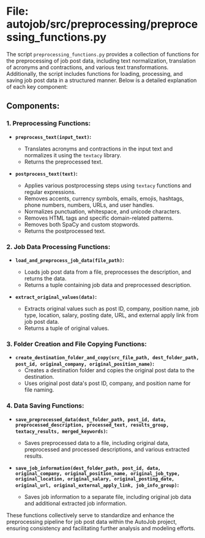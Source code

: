 # File: autojob/src/preprocessing/preprocessing_functions.py

The script `preprocessing_functions.py` provides a collection of functions for the preprocessing of job post data, including text normalization, translation of acronyms and contractions, and various text transformations. Additionally, the script includes functions for loading, processing, and saving job post data in a structured manner. Below is a detailed explanation of each key component:

## Components:

### 1. Preprocessing Functions:
- **`preprocess_text(input_text)`:**
  - Translates acronyms and contractions in the input text and normalizes it using the `textacy` library.
  - Returns the preprocessed text.

- **`postprocess_text(text)`:**
  - Applies various postprocessing steps using `textacy` functions and regular expressions.
  - Removes accents, currency symbols, emails, emojis, hashtags, phone numbers, numbers, URLs, and user handles.
  - Normalizes punctuation, whitespace, and unicode characters.
  - Removes HTML tags and specific domain-related patterns.
  - Removes both SpaCy and custom stopwords.
  - Returns the postprocessed text.

### 2. Job Data Processing Functions:
- **`load_and_preprocess_job_data(file_path)`:**
  - Loads job post data from a file, preprocesses the description, and returns the data.
  - Returns a tuple containing job data and preprocessed description.

- **`extract_original_values(data)`:**
  - Extracts original values such as post ID, company, position name, job type, location, salary, posting date, URL, and external apply link from job post data.
  - Returns a tuple of original values.

### 3. Folder Creation and File Copying Functions:
- **`create_destination_folder_and_copy(src_file_path, dest_folder_path, post_id, original_company, original_position_name)`:**
  - Creates a destination folder and copies the original post data to the destination.
  - Uses original post data's post ID, company, and position name for file naming.

### 4. Data Saving Functions:
- **`save_preprocessed_data(dest_folder_path, post_id, data, preprocessed_description, processed_text, results_group, textacy_results, merged_keywords)`:**
  - Saves preprocessed data to a file, including original data, preprocessed and processed descriptions, and various extracted results.

- **`save_job_information(dest_folder_path, post_id, data, original_company, original_position_name, original_job_type, original_location, original_salary, original_posting_date, original_url, original_external_apply_link, job_info_group)`:**
  - Saves job information to a separate file, including original job data and additional extracted job information.

These functions collectively serve to standardize and enhance the preprocessing pipeline for job post data within the AutoJob project, ensuring consistency and facilitating further analysis and modeling efforts.
